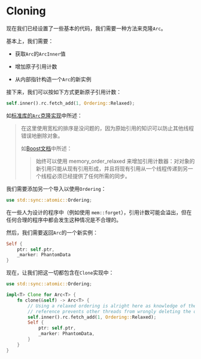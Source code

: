 # Cloning

现在我们已经设置了一些基本的代码，我们需要一种方法来克隆`Arc`。

基本上，我们需要：

- 获取`Arc`的`ArcInner`值

- 增加原子引用计数

- 从内部指针构造一个`Arc`的新实例

接下来，我们可以按如下方式更新原子引用计数：

```Rust
self.inner().rc.fetch_add(1, Ordering::Relaxed);
```

如[标准库的`Arc`克隆实现](https://github.com/rust-lang/rust/blob/e1884a8e3c3e813aada8254edfa120e85bf5ffca/library/alloc/src/sync.rs#L1171-L1181)中所述：

> 在这里使用宽松的排序是没问题的，因为原始引用的知识可以防止其他线程错误地删除对象。
>
> 如[Boost文档](https://www.boost.org/doc/libs/1_55_0/doc/html/atomic/usage_examples.html)中所述：
>
>> 始终可以使用 memory_order_relaxed 来增加引用计数器：对对象的新引用只能从现有引用形成，并且将现有引用从一个线程传递到另一个线程必须已经提供了任何所需的同步。

我们需要添加另一个导入以使用`Ordering`：

```Rust
use std::sync::atomic::Ordering;
```

在一些人为设计的程序中（例如使用 `mem::forget`），引用计数可能会溢出，但在任何合理的程序中都会发生这种情况是不合理的。

然后，我们需要返回`Arc`的一个新实例：

```Rust
Self {
    ptr: self.ptr,
    _marker: PhantomData
}
```

现在，让我们把这一切都包含在`Clone`实现中：

```Rust
use std::sync::atomic::Ordering;

impl<T> Clone for Arc<T> {
    fn clone(&self) -> Arc<T> {
        // Using a relaxed ordering is alright here as knowledge of the original
        // reference prevents other threads from wrongly deleting the object.
        self.inner().rc.fetch_add(1, Ordering::Relaxed);
        Self {
            ptr: self.ptr,
            _marker: PhantomData,
        }
    }
}
```
